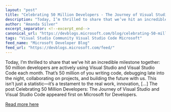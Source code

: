 ```yaml
---
layout: "post"
title: "Celebrating 50 Million Developers - The Journey of Visual Studio and Visual Studio Code"
description: "Today, I’m thrilled to share that we’ve hit an incredible milestone together - 50 million developers..."
author: "Amanda Silver"
excerpt_separator: <!--excerpt_end-->
canonical_url: "https://devblogs.microsoft.com/blog/celebrating-50-million-developers-the-journey-of-visual-studio-and-visual-studio-code"
tags: "Visual Studio Community Visual Studio Code Microsoft"
feed_name: "Microsoft Developer Blog"
feed_url: "https://devblogs.microsoft.com/feed/"
---
```


Today, I’m thrilled to share that we’ve hit an incredible milestone together: 50 million developers are actively using Visual Studio and Visual Studio Code each month. That’s 50 million of you writing code, debugging late into the night, collaborating on projects, and building the future with us. This isn’t just a statistic—it’s a testament to the real work, innovation, […]<!--excerpt_end-->
The post Celebrating 50 Million Developers: The Journey of Visual Studio and Visual Studio Code appeared first on Microsoft for Developers.

[Read more here](https://devblogs.microsoft.com/blog/celebrating-50-million-developers-the-journey-of-visual-studio-and-visual-studio-code)
